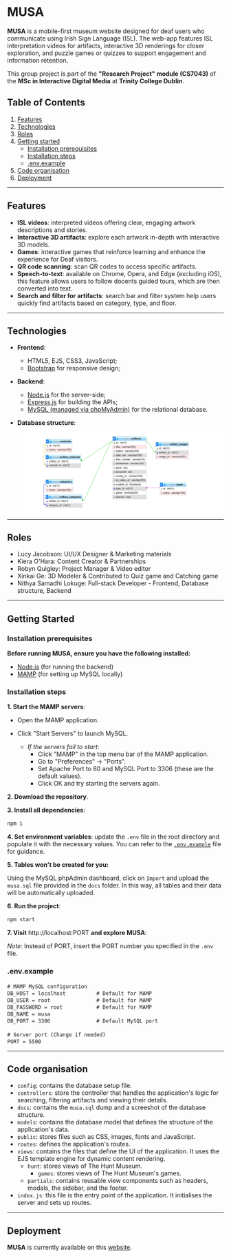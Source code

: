 # MUSA

**MUSA** is a mobile-first museum website designed for deaf users who communicate using Irish Sign Language (ISL). The web-app features ISL interpretation videos for artifacts, interactive 3D renderings for closer exploration, and puzzle games or quizzes to support engagement and information retention.

This group project is part of the **"Research Project" module (CS7043)** of the **MSc in Interactive Digital Media** at **Trinity College Dublin**.

## Table of Contents

1. [Features](#features)
2. [Technologies](#technologies)
3. [Roles](#roles)
4. [Getting started](#getting-started)
    - [Installation prerequisites](#installation-prerequisites)
    - [Installation steps](#installation-steps)
    - [.env.example](#envexample)
5. [Code organisation](#code-organisation)
6. [Deployment](#deployment)
---

## Features 
- **ISL videos**: interpreted videos offering clear, engaging artwork descriptions and stories.
- **Interactive 3D artifacts**: explore each artwork in-depth with interactive 3D models.
- **Games**: interactive games that reinforce learning and enhance the experience for Deaf visitors.
- **QR code scanning**: scan QR codes to access specific artifacts.
- **Speech-to-text**: available on Chrome, Opera, and Edge (excluding iOS), this feature allows users to follow docents guided tours, which are then converted into text.
- **Search and filter for artifacts**: search bar and filter system help users quickly find artifacts based on category, type, and floor.
  
---

## Technologies
- **Frontend**:  
  - HTML5, EJS, CSS3, JavaScript;
  - [Bootstrap](https://getbootstrap.com/) for responsive design;

- **Backend**:  
  - [Node.js](https://nodejs.org/) for the server-side;
  - [Express.js](https://expressjs.com/) for building the APIs;
  - [MySQL (managed via phpMyAdmin)](http://localhost/MAMP/) for the relational database.

- **Database structure**:

  ![Screenshot](./docs/dbStructure.png)

---

## Roles 
- Lucy Jacobson: UI/UX Designer & Marketing materials
- Kiera O'Hara: Content Creator & Partnerships
- Robyn Quigley: Project Manager & Video editor
- Xinkai Ge: 3D Modeler & Contributed to Quiz game and Catching game
- Nithya Samadhi Lokuge: Full-stack Developer - Frontend, Database structure, Backend
  
---

## Getting Started

### Installation prerequisites 
**Before running **MUSA**, ensure you have the following installed:**  
- [Node.js](https://nodejs.org/) (for running the backend)
- [MAMP](https://www.mamp.info/en/downloads/) (for setting up MySQL locally)

### Installation steps
**1. Start the MAMP servers**:
- Open the MAMP application.
- Click "Start Servers" to launch MySQL.
  
    - *If the servers fail to start*:
      - Click "MAMP" in the top menu bar of the MAMP application.
      - Go to "Preferences" → "Ports".
      - Set Apache Port to 80 and MySQL Port to 3306 (these are the default values).
      - Click OK and try starting the servers again.
        
**2. Download the repository**.

**3. Install all dependencies**: 
```bash
npm i
```
**4. Set environment variables**: update the `.env` file in the root directory and populate it with the necessary values. You can refer to the [`.env.example`](#envexample) file for guidance.

**5. Tables won't be created for you:**

Using the MySQL phpAdmin dashboard, click on `Import` and upload the `musa.sql` file provided in the `docs` folder. In this way, all tables and their data will be automatically uploaded.

**6. Run the project**: 
```bash
npm start
```

**7. Visit** http://localhost:PORT **and explore MUSA**: 

*Note*: Instead of PORT, insert the PORT number you specified in the `.env` file.

### .env.example

```env
# MAMP MySQL configuration
DB_HOST = localhost          # Default for MAMP
DB_USER = root               # Default for MAMP
DB_PASSWORD = root           # Default for MAMP
DB_NAME = musa            
DB_PORT = 3306               # Default MySQL port

# Server port (Change if needed)
PORT = 5500
```
---

## Code organisation

- `config`: contains the database setup file.
- `controllers`: store the controller that handles the application's logic for searching, filtering artifacts and viewing their details.
- `docs`: contains the `musa.sql` dump and a screeshot of the database structure.
- `models`: contains the database model that defines the structure of the application's data.
- `public`: stores files such as CSS, images, fonts and JavaScript.
- `routes`: defines the application's routes.
- `views`: contains the files that define the UI of the application. It uses the EJS template engine for dynamic content rendering.
    - `hunt`: stores views of The Hunt Museum.
        - `games`: stores views of The Hunt Museum's games.
    - `partials`: contains reusable view components such as headers, modals, the sidebar, and the footer.
- `index.js`: this file is the entry point of the application. It initialises the server and sets up routes.

---

## Deployment

**MUSA** is currently available on this [website](https://musa.scss.tcd.ie/). 
